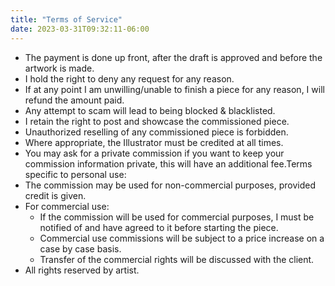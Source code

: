```yaml
---
title: "Terms of Service"
date: 2023-03-31T09:32:11-06:00
---
```


- The payment is done up front, after the draft is approved and before the artwork is made.
- I hold the right to deny any request for any reason.
- If at any point I am unwilling/unable to finish a piece for any reason, I will refund the amount paid.
- Any attempt to scam will lead to being blocked & blacklisted.
- I retain the right to post and showcase the commissioned piece.
- Unauthorized reselling of any commissioned piece is forbidden.
- Where appropriate, the Illustrator must be credited at all times.
- You may ask for a private commission if you want to keep your commission information private, this will have an additional fee.Terms specific to personal use:
- The commission may be used for non-commercial purposes, provided credit is given.
- For commercial use:
  - If the commission will be used for commercial purposes, I must be notified of and have agreed to it before starting the piece.
  - Commercial use commissions will be subject to a price increase on a case by case basis.
  - Transfer of the commercial rights will be discussed with the client.
- All rights reserved by artist.
